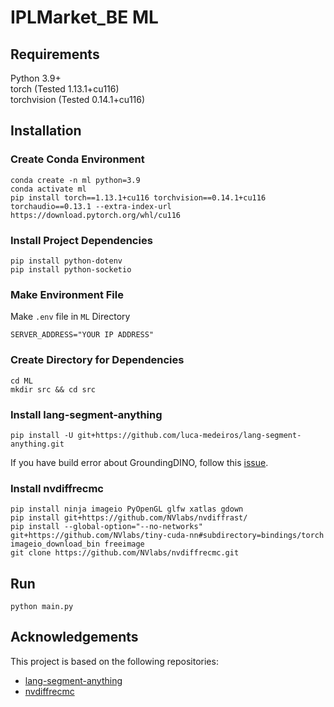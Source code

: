 # IPLMarket_BE ML

## Requirements
Python 3.9+  
torch (Tested 1.13.1+cu116)  
torchvision (Tested 0.14.1+cu116)

## Installation

### Create Conda Environment
```
conda create -n ml python=3.9
conda activate ml
pip install torch==1.13.1+cu116 torchvision==0.14.1+cu116 torchaudio==0.13.1 --extra-index-url https://download.pytorch.org/whl/cu116
```

### Install Project Dependencies
```
pip install python-dotenv
pip install python-socketio
```

### Make Environment File
Make `.env` file in `ML` Directory
```
SERVER_ADDRESS="YOUR IP ADDRESS"
```


### Create Directory for Dependencies
```
cd ML
mkdir src && cd src
```

### Install lang-segment-anything
```
pip install -U git+https://github.com/luca-medeiros/lang-segment-anything.git
```

If you have build error about GroundingDINO, follow this [issue](https://github.com/luca-medeiros/lang-segment-anything/issues/13#issuecomment-1623660430).

### Install nvdiffrecmc
```
pip install ninja imageio PyOpenGL glfw xatlas gdown
pip install git+https://github.com/NVlabs/nvdiffrast/
pip install --global-option="--no-networks" git+https://github.com/NVlabs/tiny-cuda-nn#subdirectory=bindings/torch
imageio_download_bin freeimage
git clone https://github.com/NVlabs/nvdiffrecmc.git
```

## Run
```
python main.py
```

## Acknowledgements
This project is based on the following repositories:
- [lang-segment-anything](https://github.com/luca-medeiros/lang-segment-anything)
- [nvdiffrecmc](https://github.com/NVlabs/nvdiffrecmc)
